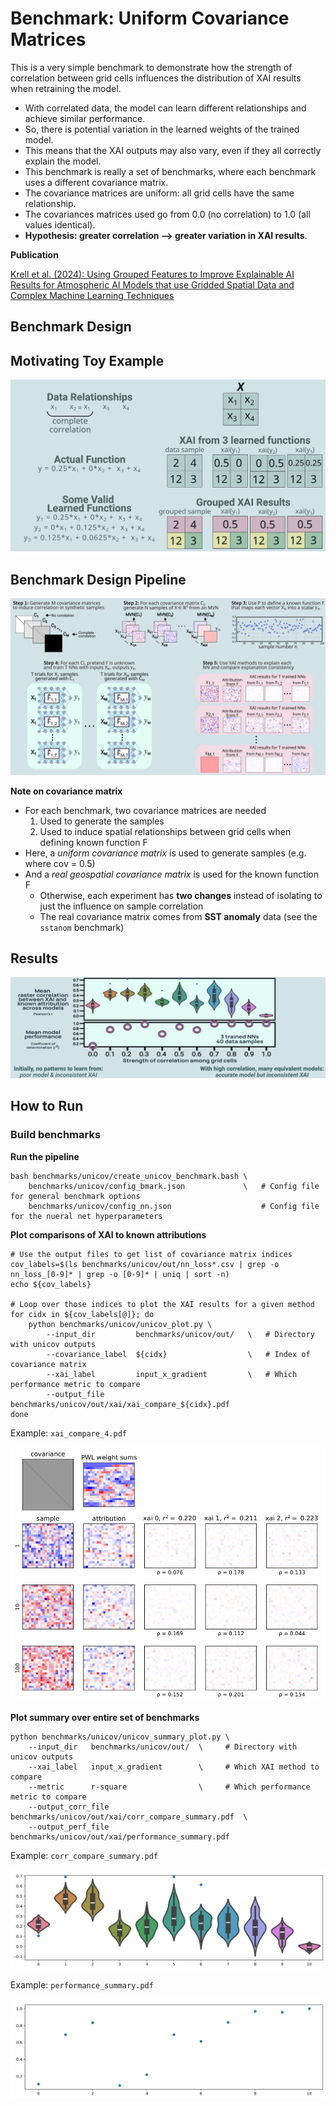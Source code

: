# Benchmark: Uniform Covariance Matrices

This is a very simple benchmark to demonstrate how the strength of correlation between grid cells influences the distribution of XAI results when retraining the model. 

- With correlated data, the model can learn different relationships and achieve similar performance.
- So, there is potential variation in the learned weights of the trained model.
- This means that the XAI outputs may also vary, even if they all correctly explain the model.
- This benchmark is really a set of benchmarks, where each benchmark uses a different covariance matrix.
- The covariance matrices are uniform: all grid cells have the same relationship.
- The covariances matrices used go from 0.0 (no correlation) to 1.0 (all values identical). 
- **Hypothesis: greater correlation --> greater variation in XAI results**. 

**Publication**

[Krell et al. (2024): Using Grouped Features to Improve Explainable AI Results for Atmospheric AI Models that use Gridded Spatial Data and Complex Machine Learning Techniques](https://ams.confex.com/ams/104ANNUAL/meetingapp.cgi/Paper/435616)

## Benchmark Design

## Motivating Toy Example

![Demonstration of toy example](img/unicov_toy_example.png)

## Benchmark Design Pipeline

![Benchmark pipeline](img/unicov_benchmark_design.png)

**Note on covariance matrix**

- For each benchmark, two covariance matrices are needed
  1. Used to generate the samples 
  2. Used to induce spatial relationships between grid cells when defining known function F
- Here, a _uniform covariance matrix_ is used to generate samples (e.g. where cov = 0.5)
- And a _real geospatial covariance matrix_ is used for the known function F
  - Otherwise, each experiment has **two changes** instead of isolating to just the influence on sample correlation
  - The real covariance matrix comes from **SST anomaly** data (see the `sstanom` benchmark)

## Results

![Benchmark results](img/unicov_results.png)

## How to Run

### Build benchmarks

**Run the pipeline**

    bash benchmarks/unicov/create_unicov_benchmark.bash \
        benchmarks/unicov/config_bmark.json             \   # Config file for general benchmark options
        benchmarks/unicov/config_nn.json                    # Config file for the nueral net hyperparameters

**Plot comparisons of XAI to known attributions**

    # Use the output files to get list of covariance matrix indices
    cov_labels=$(ls benchmarks/unicov/out/nn_loss*.csv | grep -o nn_loss_[0-9]* | grep -o [0-9]* | uniq | sort -n)         
    echo ${cov_labels}

    # Loop over those indices to plot the XAI results for a given method
    for cidx in ${cov_labels[@]}; do
        python benchmarks/unicov/unicov_plot.py \
            --input_dir         benchmarks/unicov/out/   \   # Directory with unicov outputs
            --covariance_label  ${cidx}                  \   # Index of covariance matrix
            --xai_label         input_x_gradient         \   # Which performance metric to compare
            --output_file        benchmarks/unicov/out/xai/xai_compare_${cidx}.pdf
    done

Example: `xai_compare_4.pdf`

![A comparison of samples to ground truth](img/unicov_cmp4.png)


**Plot summary over entire set of benchmarks**

    python benchmarks/unicov/unicov_summary_plot.py \
        --input_dir   benchmarks/unicov/out/  \     # Directory with unicov outputs
        --xai_label   input_x_gradient        \     # Which XAI method to compare
        --metric      r-square                \     # Which performance metric to compare
        --output_corr_file   benchmarks/unicov/out/xai/corr_compare_summary.pdf  \
        --output_perf_file   benchmarks/unicov/out/xai/performance_summary.pdf

Example: `corr_compare_summary.pdf`

![Plot of the correlation distribution between XAI and ground truth](img/unicov_corr.png)


Example: `performance_summary.pdf`

![Plot of the performance for each trained model](img/unicov_perf.png)

